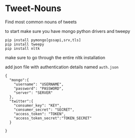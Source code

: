 # Tweet-Nouns
Find most common nouns of tweets

to start make sure you have mongo python drivers and tweepy
```
pip install pymongo[gssapi,srv,tls]
pip install tweepy
pip install nltk
```

make sure to go through the entire nltk installation 

add json file with authentication details named `auth.json`
```
{
  "mongo":{
    "username": "USERNAME",
    "password": "PASSWORD",
    "server": "SERVER"
  },
  "twitter":{
    "consumer_key": "KEY",
    "consumer_secret": "SECRET",
    "access_token": "TOKEN",
    "access_token_secret":"TOKEN_SECRET"
  }

}
```
